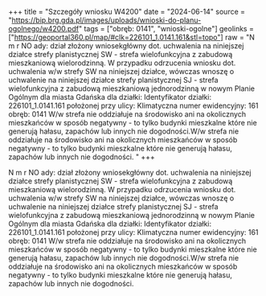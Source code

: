 +++
title = "Szczegóły wniosku W4200"
date = "2024-06-14"
source = "https://bip.brg.gda.pl/images/uploads/wnioski-do-planu-ogolnego/w4200.pdf"
tags = ["obręb: 0141", "wnioski-ogolne"]
geolinks = ["https://geoportal360.pl/map/#clk=226101_1.0141.161&stl=topo"]
raw = "N m r NO ady:  dział   złożony wniosekgłówny dot. uchwalenia na niniejszej działce strefy planistycznej SW - strefa wielofunkcyjna z zabudową mieszkaniową wielorodzinną. W przypadku odrzucenia wniosku dot. uchwalenia w/w strefy SW na niniejszej działce, wówczas wnoszę o uchwalenie na niniejszej działce strefy planistycznej SJ - strefa wielofunkcyjna z zabudową mieszkaniową jednorodzinną w nowym Planie Ogólnym dla miasta Gdańska dla działki: Identyfikator działki: 226101_1.0141.161 położonej przy ulicy: Klimatyczna numer ewidencyjny: 161 obręb: 0141 W/w strefa nie oddziałuje na środowisko ani na okolicznych mieszkańców w sposób negatywny - to  tylko budynki mieszkalne które nie generują hałasu, zapachów lub innych nie dogodności.W/w strefa nie oddziałuje na środowisko ani na okolicznych mieszkańców w sposób negatywny - to tylko budynki mieszkalne które nie generują hałasu, zapachów lub innych nie dogodności. "
+++

N m r NO ady:  dział 
 złożony wniosekgłówny dot. uchwalenia na niniejszej działce strefy planistycznej SW - strefa
wielofunkcyjna z zabudową mieszkaniową wielorodzinną. W przypadku odrzucenia wniosku dot.
uchwalenia w/w strefy SW na niniejszej działce, wówczas wnoszę o uchwalenie na niniejszej
działce strefy planistycznej SJ - strefa wielofunkcyjna z zabudową mieszkaniową jednorodzinną
w nowym Planie Ogólnym dla miasta Gdańska dla działki: Identyfikator działki:
226101_1.0141.161 położonej przy ulicy: Klimatyczna numer ewidencyjny: 161 obręb: 0141 W/w
strefa nie oddziałuje na środowisko ani na okolicznych mieszkańców w sposób negatywny - to
 tylko budynki mieszkalne które nie generują hałasu, zapachów lub innych nie dogodności.W/w
strefa nie oddziałuje na środowisko ani na okolicznych mieszkańców w sposób negatywny - to
tylko budynki mieszkalne które nie generują hałasu, zapachów lub innych nie dogodności.



